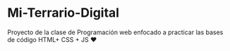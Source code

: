 # Mi-Terrario-Digital
Proyecto de la clase de Programación web enfocado a practicar las bases de código HTML+ CSS + JS ❤️
